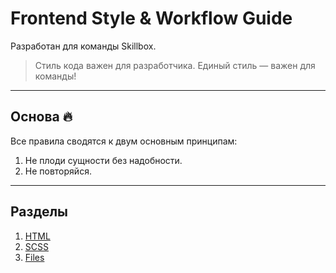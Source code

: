 # Frontend Style & Workflow Guide

Разработан для команды Skillbox.

> Стиль кода важен для разработчика. Единый стиль — важен для команды!

------------------------------------------

## Основа 🔥

Все правила сводятся к двум основным принципам:

1. Не плоди сущности без надобности.
2. Не повторяйся.

------------------------------------------

## Разделы

1. [HTML](html)
2. [SCSS](scss)
3. [Files](files)
